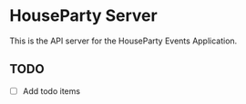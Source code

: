 # HouseParty Server

This is the API server for the HouseParty Events Application.

## TODO
- [ ] Add todo items

